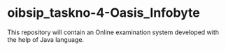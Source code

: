 # oibsip_taskno-4-Oasis_Infobyte
This repository will contain an Online examination system developed with the help of Java language.
